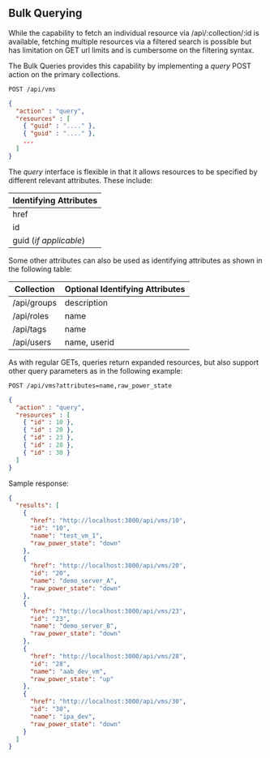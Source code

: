 ---
---

## Bulk Querying

While the capability to fetch an individual resource via
/api/:collection/:id is available, fetching multiple resources via a
filtered search is possible but has limitation on GET url limits and is
cumbersome on the filtering syntax.

The Bulk Queries provides this capability by implementing a *query* POST
action on the primary collections.

``` data
POST /api/vms
```

``` json
{
  "action" : "query",
  "resources" : [
    { "guid" : "...." },
    { "guid" : "...." },
    ...
  ]
}
```

The *query* interface is flexible in that it allows resources to be
specified by different relevant attributes. These include:

| Identifying Attributes |
| ---------------------- |
| href                   |
| id                     |
| guid (*if applicable*) |

Some other attributes can also be used as identifying attributes as
shown in the following table:

| Collection  | Optional Identifying Attributes |
| ----------- | ------------------------------- |
| /api/groups | description                     |
| /api/roles  | name                            |
| /api/tags   | name                            |
| /api/users  | name, userid                    |

As with regular GETs, queries return expanded resources, but also
support other query parameters as in the following example:

``` data
POST /api/vms?attributes=name,raw_power_state
```

``` json
{
  "action" : "query",
  "resources" : [
    { "id" : 10 },
    { "id" : 20 },
    { "id" : 23 },
    { "id" : 28 },
    { "id" : 30 }
  ]
}
```

Sample response:

``` json
{
  "results": [
    {
      "href": "http://localhost:3000/api/vms/10",
      "id": "10",
      "name": "test_vm_1",
      "raw_power_state": "down"
    },
    {
      "href": "http://localhost:3000/api/vms/20",
      "id": "20",
      "name": "demo_server_A",
      "raw_power_state": "down"
    },
    {
      "href": "http://localhost:3000/api/vms/23",
      "id": "23",
      "name": "demo_server_B",
      "raw_power_state": "down"
    },
    {
      "href": "http://localhost:3000/api/vms/28",
      "id": "28",
      "name": "aab_dev_vm",
      "raw_power_state": "up"
    },
    {
      "href": "http://localhost:3000/api/vms/30",
      "id": "30",
      "name": "ipa_dev",
      "raw_power_state": "down"
    }
  ]
}
```
